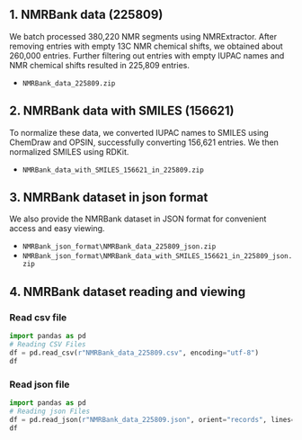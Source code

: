## 1. NMRBank data (225809)

We batch processed 380,220 NMR segments using NMRExtractor. After removing entries with empty 13C NMR chemical shifts, we obtained about 260,000 entries. Further filtering out entries with empty IUPAC names and NMR chemical shifts resulted in 225,809 entries. 

- ```NMRBank_data_225809.zip```

## 2. NMRBank data with SMILES (156621)

To normalize these data, we converted IUPAC names to SMILES using ChemDraw and OPSIN, successfully converting 156,621 entries. We then normalized SMILES using RDKit.

- ```NMRBank_data_with_SMILES_156621_in_225809.zip```

## 3. NMRBank dataset in json format

We also provide the NMRBank dataset in JSON format for convenient access and easy viewing.

- ```NMRBank_json_format\NMRBank_data_225809_json.zip```
- ```NMRBank_json_format\NMRBank_data_with_SMILES_156621_in_225809_json.zip```

## 4. NMRBank dataset reading and viewing

### Read csv file
```python
import pandas as pd
# Reading CSV Files
df = pd.read_csv(r"NMRBank_data_225809.csv", encoding="utf-8")
df
```

### Read json file
```python
import pandas as pd
# Reading json Files
df = pd.read_json(r"NMRBank_data_225809.json", orient="records", lines=True)
df
```